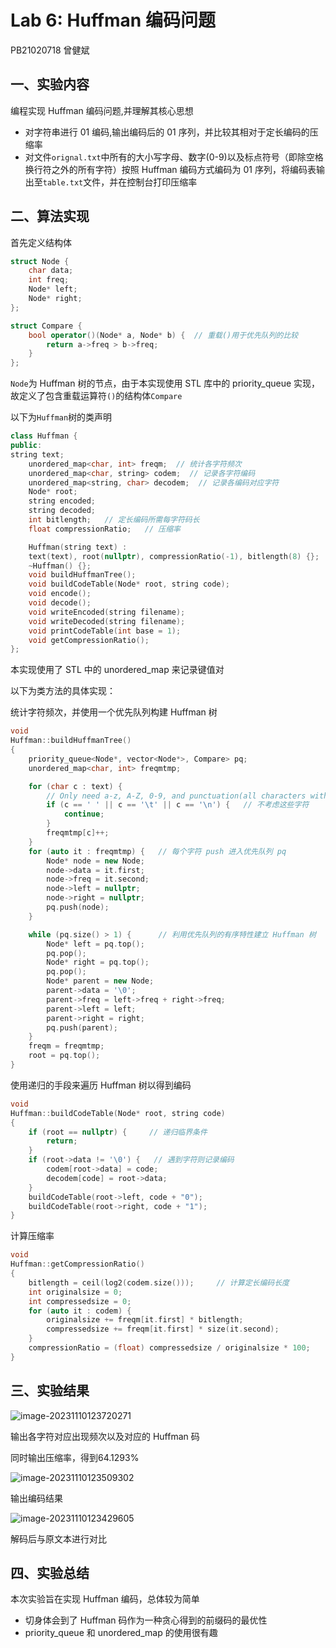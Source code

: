 # Lab 6:  Huffman 编码问题

PB21020718 曾健斌

## 一、实验内容

编程实现 Huffman 编码问题,并理解其核心思想

- 对字符串进行 01 编码,输出编码后的 01 序列，并比较其相对于定长编码的压缩率
- 对文件`orignal.txt`中所有的大小写字母、数字(0-9)以及标点符号（即除空格 换行符之外的所有字符）按照 Huffman 编码方式编码为 01 序列，将编码表输出至`table.txt`文件，并在控制台打印压缩率



## 二、算法实现

首先定义结构体

```cpp
struct Node {
    char data;
    int freq;
    Node* left;
    Node* right;
};

struct Compare {
    bool operator()(Node* a, Node* b) {  // 重载()用于优先队列的比较
        return a->freq > b->freq;
    }
};
```

`Node`为 Huffman 树的节点，由于本实现使用 STL 库中的 priority_queue 实现，故定义了包含重载运算符`()`的结构体`Compare`

以下为`Huffman`树的类声明

```cpp
class Huffman {   
public:
string text;
    unordered_map<char, int> freqm;  // 统计各字符频次
    unordered_map<char, string> codem;  // 记录各字符编码
    unordered_map<string, char> decodem;  // 记录各编码对应字符
    Node* root;
    string encoded;
    string decoded;
    int bitlength;   // 定长编码所需每字符码长
    float compressionRatio;   // 压缩率

    Huffman(string text) : 
    text(text), root(nullptr), compressionRatio(-1), bitlength(8) {};  // 初始令bitlength为 8 (ascii)
    ~Huffman() {};
    void buildHuffmanTree();
    void buildCodeTable(Node* root, string code);
    void encode();
    void decode();
    void writeEncoded(string filename);
    void writeDecoded(string filename);
    void printCodeTable(int base = 1);
    void getCompressionRatio();
};
```

本实现使用了 STL 中的 unordered_map 来记录键值对

以下为类方法的具体实现：

统计字符频次，并使用一个优先队列构建 Huffman 树

```cpp
void
Huffman::buildHuffmanTree()
{
    priority_queue<Node*, vector<Node*>, Compare> pq;
    unordered_map<char, int> freqmtmp;

    for (char c : text) {
        // Only need a-z, A-Z, 0-9, and punctuation(all characters without space, tab, newline) for this project
        if (c == ' ' || c == '\t' || c == '\n') {   // 不考虑这些字符
            continue;
        }
        freqmtmp[c]++;
    }
    for (auto it : freqmtmp) {   // 每个字符 push 进入优先队列 pq
        Node* node = new Node;
        node->data = it.first;
        node->freq = it.second;
        node->left = nullptr;
        node->right = nullptr;
        pq.push(node);
    }

    while (pq.size() > 1) {      // 利用优先队列的有序特性建立 Huffman 树
        Node* left = pq.top();
        pq.pop();
        Node* right = pq.top();
        pq.pop();
        Node* parent = new Node;
        parent->data = '\0';
        parent->freq = left->freq + right->freq;
        parent->left = left;
        parent->right = right;
        pq.push(parent);
    }
    freqm = freqmtmp;
    root = pq.top();
}
```

使用递归的手段来遍历 Huffman 树以得到编码

```cpp
void
Huffman::buildCodeTable(Node* root, string code)
{
    if (root == nullptr) {     // 递归临界条件
        return;
    }
    if (root->data != '\0') {   // 遇到字符则记录编码
        codem[root->data] = code;
        decodem[code] = root->data;
    }
    buildCodeTable(root->left, code + "0");
    buildCodeTable(root->right, code + "1");
}
```

计算压缩率

```cpp
void
Huffman::getCompressionRatio()
{
    bitlength = ceil(log2(codem.size()));     // 计算定长编码长度
    int originalsize = 0;
    int compressedsize = 0;
    for (auto it : codem) {
        originalsize += freqm[it.first] * bitlength;
        compressedsize += freqm[it.first] * size(it.second);
    }
    compressionRatio = (float) compressedsize / originalsize * 100;
}
```



## 三、实验结果

![image-20231110123720271](/home/zeng/snap/typora/86/.config/Typora/typora-user-images/image-20231110123720271.png)

输出各字符对应出现频次以及对应的 Huffman 码

同时输出压缩率，得到$64.1293\%$

![image-20231110123509302](/home/zeng/snap/typora/86/.config/Typora/typora-user-images/image-20231110123509302.png)

输出编码结果

![image-20231110123429605](/home/zeng/snap/typora/86/.config/Typora/typora-user-images/image-20231110123429605.png)

解码后与原文本进行对比



## 四、实验总结

本次实验旨在实现 Huffman 编码，总体较为简单

- 切身体会到了 Huffman 码作为一种贪心得到的前缀码的最优性
- priority_queue 和 unordered_map 的使用很有趣